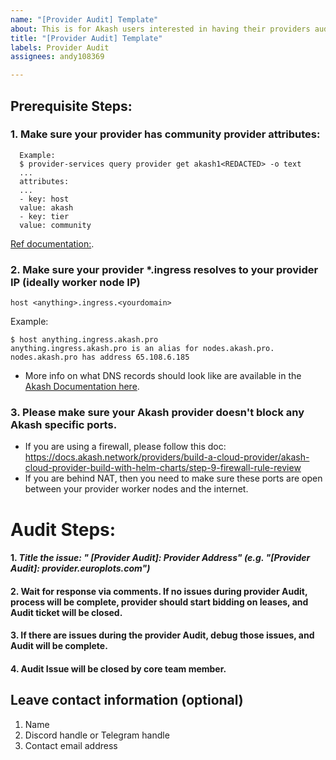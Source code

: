```yaml
---
name: "[Provider Audit] Template"
about: This is for Akash users interested in having their providers audited by Akash
title: "[Provider Audit] Template"
labels: Provider Audit
assignees: andy108369

---
```

## Prerequisite Steps:

### 1. Make sure your provider has community provider attributes:

```
  Example:
  $ provider-services query provider get akash1<REDACTED> -o text
  ...
  attributes:
  ...
  - key: host
  value: akash
  - key: tier
  value: community

```

[Ref documentation:](https://docs.akash.network/providers/akash-audited-attributes#standard-attributes).

### 2. Make sure your provider *.ingress resolves to your provider IP (ideally worker node IP)
```
host <anything>.ingress.<yourdomain>
```

Example:
```
$ host anything.ingress.akash.pro
anything.ingress.akash.pro is an alias for nodes.akash.pro.
nodes.akash.pro has address 65.108.6.185
```

- More info on what DNS records should look like are available in the [Akash Documentation here](https://docs.akash.network/providers/build-a-cloud-provider/akash-cloud-provider-build-with-helm-charts/step-5-domain-name-review).

### 3. Please make sure your Akash provider doesn't block any Akash specific ports.
   
- If you are using a firewall, please follow this doc:
https://docs.akash.network/providers/build-a-cloud-provider/akash-cloud-provider-build-with-helm-charts/step-9-firewall-rule-review
- If you are behind NAT, then you need to make sure these ports are open between your provider worker nodes and the internet.



# Audit Steps:

#### 1. ***Title the issue: " [Provider Audit]: Provider Address" (e.g. "[Provider Audit]: provider.europlots.com")***
#### 2. Wait for response via comments. If no issues during provider Audit, process will be complete, provider should start bidding on leases, and Audit ticket will be closed.
#### 3. If there are issues during the provider Audit, debug those issues, and Audit will be complete.
#### 4. Audit Issue will be closed by core team member.
  

## Leave contact information (optional)
1. Name
2. Discord handle or Telegram handle
3. Contact email address
